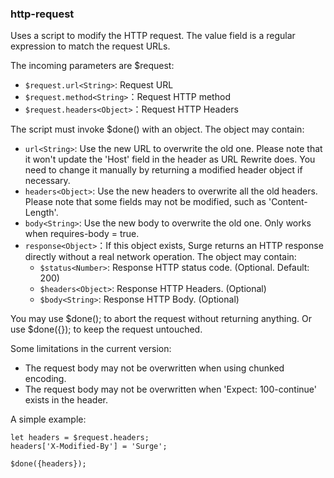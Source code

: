 ### http-request

Uses a script to modify the HTTP request. The value field is a regular expression to match the request URLs.

The incoming parameters are $request:

* `$request.url<String>`: Request URL
* `$request.method<String>`：Request HTTP method
* `$request.headers<Object>`：Request HTTP Headers

The script must invoke $done() with an object. The object may contain:
* `url<String>`: Use the new URL to overwrite the old one. Please note that it won't update the 'Host' field in the header as URL Rewrite does. You need to change it manually by returning a modified header object if necessary.
* `headers<Object>`: Use the new headers to overwrite all the old headers. Please note that some fields may not be modified, such as 'Content-Length'.
* `body<String>`: Use the new body to overwrite the old one. Only works when requires-body = true.
* `response<Object>`：If this object exists, Surge returns an HTTP response directly without a real network operation. The object may contain:
    * `$status<Number>`: Response HTTP status code. (Optional. Default: 200)
    * `$headers<Object>`: Response HTTP Headers. (Optional)
    * `$body<String>`: Response HTTP Body. (Optional)

You may use $done(); to abort the request without returning anything. Or use $done({}); to keep the request untouched.

Some limitations in the current version:
* The request body may not be overwritten when using chunked encoding.
* The request body may not be overwritten when 'Expect: 100-continue' exists in the header.

A simple example:

```
let headers = $request.headers;
headers['X-Modified-By'] = 'Surge';

$done({headers});
```

